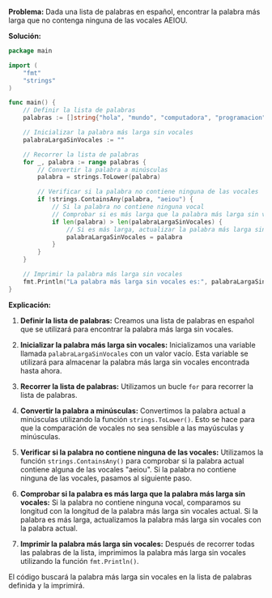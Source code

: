 **Problema:**
Dada una lista de palabras en español, encontrar la palabra más larga que no contenga ninguna de las vocales AEIOU.

**Solución:**

```go
package main

import (
	"fmt"
	"strings"
)

func main() {
	// Definir la lista de palabras
	palabras := []string{"hola", "mundo", "computadora", "programacion", "algoritmo", "estructura", "datos", "base"}

	// Inicializar la palabra más larga sin vocales
	palabraLargaSinVocales := ""

	// Recorrer la lista de palabras
	for _, palabra := range palabras {
		// Convertir la palabra a minúsculas
		palabra = strings.ToLower(palabra)

		// Verificar si la palabra no contiene ninguna de las vocales
		if !strings.ContainsAny(palabra, "aeiou") {
			// Si la palabra no contiene ninguna vocal
			// Comprobar si es más larga que la palabra más larga sin vocales
			if len(palabra) > len(palabraLargaSinVocales) {
				// Si es más larga, actualizar la palabra más larga sin vocales
				palabraLargaSinVocales = palabra
			}
		}
	}

	// Imprimir la palabra más larga sin vocales
	fmt.Println("La palabra más larga sin vocales es:", palabraLargaSinVocales)
}
```

**Explicación:**

1. **Definir la lista de palabras:**
   Creamos una lista de palabras en español que se utilizará para encontrar la palabra más larga sin vocales.

2. **Inicializar la palabra más larga sin vocales:**
   Inicializamos una variable llamada `palabraLargaSinVocales` con un valor vacío. Esta variable se utilizará para almacenar la palabra más larga sin vocales encontrada hasta ahora.

3. **Recorrer la lista de palabras:**
   Utilizamos un bucle `for` para recorrer la lista de palabras.

4. **Convertir la palabra a minúsculas:**
   Convertimos la palabra actual a minúsculas utilizando la función `strings.ToLower()`. Esto se hace para que la comparación de vocales no sea sensible a las mayúsculas y minúsculas.

5. **Verificar si la palabra no contiene ninguna de las vocales:**
   Utilizamos la función `strings.ContainsAny()` para comprobar si la palabra actual contiene alguna de las vocales "aeiou". Si la palabra no contiene ninguna de las vocales, pasamos al siguiente paso.

6. **Comprobar si la palabra es más larga que la palabra más larga sin vocales:**
   Si la palabra no contiene ninguna vocal, comparamos su longitud con la longitud de la palabra más larga sin vocales actual. Si la palabra es más larga, actualizamos la palabra más larga sin vocales con la palabra actual.

7. **Imprimir la palabra más larga sin vocales:**
   Después de recorrer todas las palabras de la lista, imprimimos la palabra más larga sin vocales utilizando la función `fmt.Println()`.

El código buscará la palabra más larga sin vocales en la lista de palabras definida y la imprimirá.